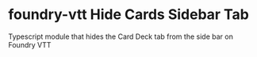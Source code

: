 # foundry-vtt Hide Cards Sidebar Tab

Typescript module that hides the Card Deck tab from the side bar on Foundry VTT
